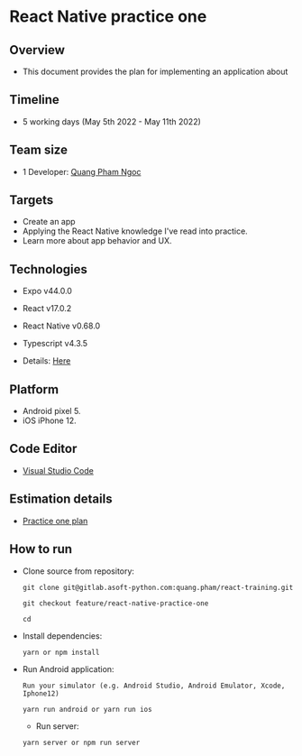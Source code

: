 # React Native practice one

## Overview

- This document provides the plan for implementing an application about

## Timeline

- 5 working days (May 5th 2022 - May 11th 2022)

## Team size

- 1 Developer: [Quang Pham Ngoc][1]

[1]: https://gitlab.asoft-python.com/quang.pham/react-training

## Targets

- Create an app
- Applying the React Native knowledge I've read into practice.
- Learn more about app behavior and UX.

## Technologies

- Expo v44.0.0
- React v17.0.2
- React Native v0.68.0
- Typescript v4.3.5
- Details: [Here][1]

  [1]: https://gitlab.asoft-python.com/quang.pham/react-training/-/blob/feature/react-native-practice-one/Laza-ecommerce/package.json

## Platform

- Android pixel 5.
- iOS iPhone 12.

## Code Editor

- [Visual Studio Code](https://code.visualstudio.com/)

## Estimation details

- [Practice one plan](https://docs.google.com/document/d/1Fl9cOkG0HlW6wVTc22KpyW3TRzNtIt4Uc7SlcNjulGM/edit?usp=sharing)

## How to run

- Clone source from repository:

  ```
  git clone git@gitlab.asoft-python.com:quang.pham/react-training.git

  git checkout feature/react-native-practice-one

  cd
  ```

- Install dependencies:
  ```
  yarn or npm install
  ```
- Run Android application:

  ```
  Run your simulator (e.g. Android Studio, Android Emulator, Xcode, Iphone12)

  yarn run android or yarn run ios
  ```

  - Run server:

  ```
  yarn server or npm run server
  ```
